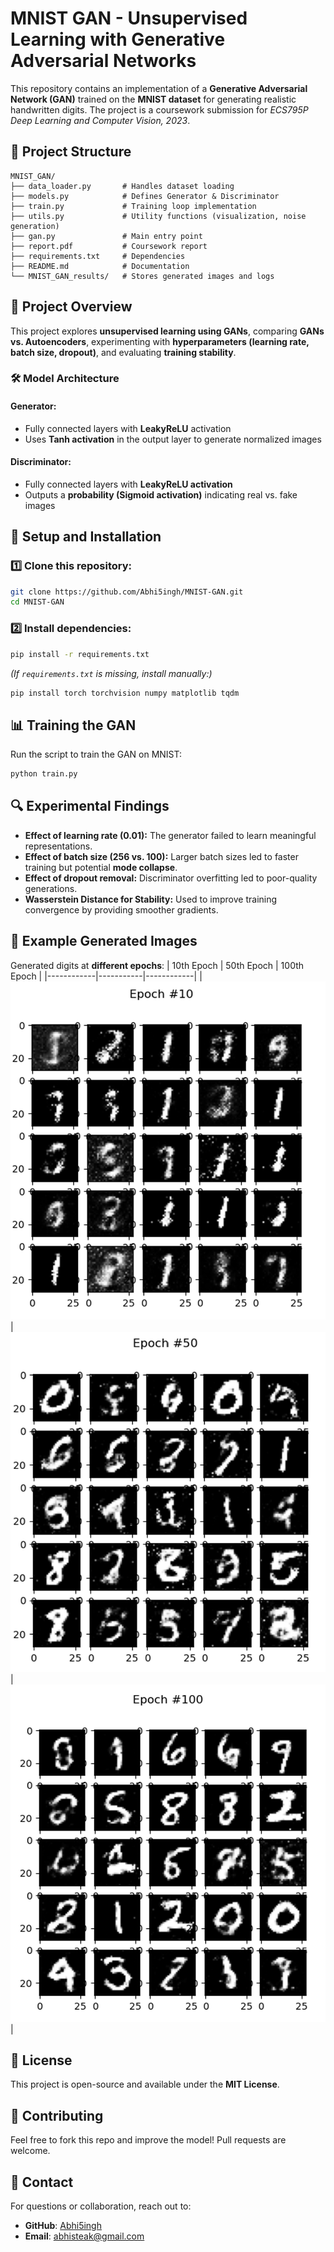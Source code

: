# MNIST GAN - Unsupervised Learning with Generative Adversarial Networks

This repository contains an implementation of a **Generative Adversarial Network (GAN)** trained on the **MNIST dataset** for generating realistic handwritten digits. The project is a coursework submission for *ECS795P Deep Learning and Computer Vision, 2023*.

## 📂 Project Structure
```
MNIST_GAN/
├── data_loader.py       # Handles dataset loading
├── models.py            # Defines Generator & Discriminator
├── train.py             # Training loop implementation
├── utils.py             # Utility functions (visualization, noise generation)
├── gan.py               # Main entry point
├── report.pdf           # Coursework report
├── requirements.txt     # Dependencies
├── README.md            # Documentation
└── MNIST_GAN_results/   # Stores generated images and logs
```

## 📌 Project Overview
This project explores **unsupervised learning using GANs**, comparing **GANs vs. Autoencoders**, experimenting with **hyperparameters (learning rate, batch size, dropout)**, and evaluating **training stability**.

### 🛠 Model Architecture
#### **Generator:**
- Fully connected layers with **LeakyReLU** activation
- Uses **Tanh activation** in the output layer to generate normalized images

#### **Discriminator:**
- Fully connected layers with **LeakyReLU activation**
- Outputs a **probability (Sigmoid activation)** indicating real vs. fake images

## 🚀 Setup and Installation
### **1️⃣ Clone this repository:**
```sh
git clone https://github.com/Abhi5ingh/MNIST-GAN.git
cd MNIST-GAN
```
### **2️⃣ Install dependencies:**
```sh
pip install -r requirements.txt
```
*(If `requirements.txt` is missing, install manually:)*
```sh
pip install torch torchvision numpy matplotlib tqdm
```

## 📊 Training the GAN
Run the script to train the GAN on MNIST:
```sh
python train.py
```

## 🔍 Experimental Findings
- **Effect of learning rate (0.01):** The generator failed to learn meaningful representations.
- **Effect of batch size (256 vs. 100):** Larger batch sizes led to faster training but potential **mode collapse**.
- **Effect of dropout removal:** Discriminator overfitting led to poor-quality generations.
- **Wasserstein Distance for Stability:** Used to improve training convergence by providing smoother gradients.

## 📸 Example Generated Images
Generated digits at **different epochs**:
| 10th Epoch | 50th Epoch | 100th Epoch |
|------------|-----------|------------|
| ![10](MNIST_GAN_results/epoch_10.png) | ![50](MNIST_GAN_results/epoch_50.png) | ![100](MNIST_GAN_results/epoch_100.png) |

## 📜 License
This project is open-source and available under the **MIT License**.

## 🤝 Contributing
Feel free to fork this repo and improve the model! Pull requests are welcome.

## 📧 Contact
For questions or collaboration, reach out to:
- **GitHub**: [Abhi5ingh](https://github.com/Abhi5ingh)
- **Email**: abhisteak@gmail.com
